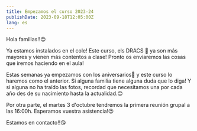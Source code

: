 ```yaml
---
title: Empezamos el curso 2023-24
publishDate: 2023-09-18T12:05:00Z
lang: es
---
```


Hola familias!!😊

Ya estamos instalados en el cole! Este curso, els DRACS 🐉 ya son más mayores y vienen más contentos a clase! Pronto os enviaremos las cosas que iremos haciendo en el aula!

Estas semanas ya empezamos con los aniversarios🎂 y este curso lo haremos como el anterior. Si alguna familia tiene alguna duda que lo diga! Y si alguna no ha traído las fotos, recordad que necesitamos una por cada año des de su nacimiento hasta la actualidad.😊

Por otra parte, el martes 3 d'octubre tendremos la primera reunión grupal a las 16:00h. Esperamos vuestra asistencia!😉

Estamos en contacto!!😘
